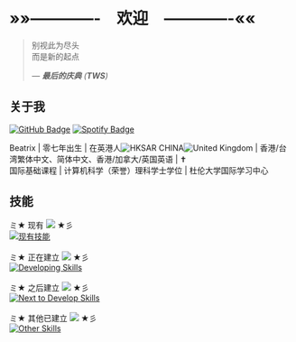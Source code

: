 # »»————-　欢迎　————-««

> 别视此为尽头<br />
> 而是新的起点<br />
> 
> *— **最后的庆典** (**TWS**)*

## 关于我
[![GitHub Badge](https://img.shields.io/badge/GitHub-@beatrix--chan-181717?logo=github)](https://github.com/beatrix-chan) [![Spotify Badge](https://img.shields.io/badge/正在播放-青春赞歌-1ed760?logo=spotify)](https://open.spotify.com/track/1XvOEvWtfa879Wk1wKHZ1M?si=3bc695579e414c00) <br />

Beatrix | 零七年出生 | 在英港人![HKSAR CHINA](https://api.iconify.design/emojione-v1:flag-for-hong-kong-sar-china.svg)![United Kingdom](https://api.iconify.design/twemoji:flag-united-kingdom.svg) | 香港/台湾繁体中文、简体中文、香港/加拿大/英国英语 | ✝️ <br />
国际基础课程 | 计算机科学（荣誉）理科学士学位 | 杜伦大学国际学习中心<br />

## 技能
ミ★ 现有 [![](https://files.catbox.moe/pt4tlt.gif)](https://rentry.co/dazaisentranceexam) ★彡<br />
[![现有技能](https://skillicons.dev/icons?i=html,css,python&theme=light)](https://skillicons.dev)<br />
<br />
ミ★ 正在建立 [![](https://files.catbox.moe/0m1pa5.gif)](https://rentry.co/dazaisentranceexam) ★彡<br />
[![Developing Skills](https://skillicons.dev/icons?i=ruby,js&theme=light)](https://skillicons.dev)<br />
<br />
ミ★ 之后建立 [![](https://files.catbox.moe/3afmy8.gif)](https://rentry.co/dazaisentranceexam) ★彡<br />
[![Next to Develop Skills](https://skillicons.dev/icons?i=go,java,cpp,c,cs,r&theme=light)](https://skillicons.dev)<br />
<br />
ミ★ 其他已建立 [![](https://files.catbox.moe/rzksqu.gif)](https://rentry.co/dazaisentranceexam) ★彡<br />
[![Other Skills](https://skillicons.dev/icons?i=md,ps,ai,figma,latex&theme=light)](https://skillicons.dev)<br />

